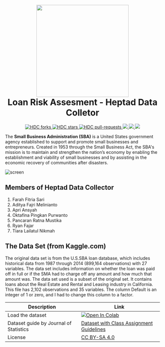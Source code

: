 <h1 align="center">
  <br>
  <img height="300" src="https://i.ibb.co.com/m5hwhf2/HDC-Anca.png"> <br>
    Loan Risk Assesment - Heptad Data Colletor
<br>
</h1>

<p align="center">
<a href="https://github.com/heptaddc/SBA-Loan-Approval-Final-Project/fork" target="blank">
<img src="https://img.shields.io/github/forks/heptaddc/SBA-Loan-Approval-Final-Project?style=for-the-badge" alt="HDC forks"/>
</a>
<a href="https://github.com/heptaddc/SBA-Loan-Approval-Final-Project/stargazers" target="blank">
<img src="https://img.shields.io/github/stars/heptaddc/SBA-Loan-Approval-Final-Project?style=for-the-badge" alt="HDC stars"/>
</a>
<a href="https://github.com/heptaddc/SBA-Loan-Approval-Final-Project/pulls" target="blank">
<img src="https://img.shields.io/github/issues-pr/heptaddc/SBA-Loan-Approval-Final-Project?style=for-the-badge" alt="HDC pull-requests"/>
</a>
<a href='https://github.com/heptaddc/SBA-Loan-Approval-Final-Project/releases'>
<img src='https://img.shields.io/github/release/heptaddc/SBA-Loan-Approval-Final-Project?&label=Latest&style=for-the-badge'>
</a>
<a href='https://jupyter.org/try'>
<img src='https://img.shields.io/badge/Made%20with-Jupyter-orange?style=for-the-badge&logo=Jupyter'>
</a>
<a href='https://jupyter.org/try'>
<img src='https://img.shields.io/badge/Using-Python-blue?style=for-the-badge&logo=Python'>
</a>
</p>

The **Small Business Administration (SBA)** is a United States government agency established to support and promote small businesses and entrepreneurs. Created in 1953 through the Small Business Act, the SBA's mission is to maintain and strengthen the nation’s economy by enabling the establishment and viability of small businesses and by assisting in the economic recovery of communities after disasters.

![screen](https://i.ibb.co.com/nzxDKmR/sba-banner-1.webp)

## **Members of Heptad Data Collector**

1. Farah Fitria Sari
2. Aditya Fajri Melinianto
3. Apri Ansyah
4. Oktafina Pingkan Purwanto
5. Pancaran Ratna Mustika
6. Ryan Fajar
7. Tiara Lailatul Nikmah

## The Data Set (from Kaggle.com)

The original data set is from the U.S.SBA loan database, which includes historical data from 1987 through 2014 (899,164 observations) with 27 variables. The data set includes information on whether the loan was paid off in full or if the SMA had to charge off any amount and how much that amount was. The data set used is a subset of the original set. It contains loans about the Real Estate and Rental and Leasing industry in California. This file has 2,102 observations and 35 variables. The column Default is an integer of 1 or zero, and I had to change this column to a factor.

| Description                            | Link                                                                                                                                                                                                                                                                |
| -------------------------------------- | ------------------------------------------------------------------------------------------------------------------------------------------------------------------------------------------------------------------------------------------------------------------- |
| Load the dataset                       | <a href="https://colab.research.google.com/github/sbooeshaghi/SBA-PPP-Loan-Data/blob/master/notebooks/load_data.ipynb" target="_parent"><img src="https://www.vectorlogo.zone/logos/kaggle/kaggle-ar21.svg" alt="Open In Colab"/></a>                               |
| Dataset guide by Journal of Statistics | <a href="https://www.kaggle.com/datasets/mirbektoktogaraev/should-this-loan-be-approved-or-denied?select=Should+This+Loan+be+Approved+or+Denied+A+Large+Dataset+with+Class+Assignment+Guidelines.pdf" target="_parent">Dataset with Class Assignment Guidelines</a> |
| License                                | <a href="https://creativecommons.org/licenses/by-sa/4.0/" target="_parent">CC BY-SA 4.0</a>                                                                                                                                                                         |
